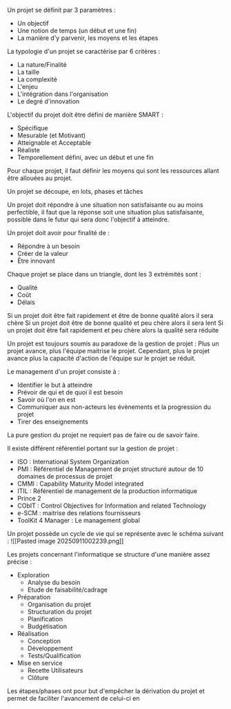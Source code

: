 Un projet se définit par 3 paramètres :
- Un objectif
- Une notion de temps (un début et une fin)
- La manière d'y parvenir, les moyens et les étapes

La typologie d'un projet se caractérise par 6 critères :
- La nature/Finalité
- La taille
- La complexité
- L'enjeu
- L'intégration dans l'organisation
- Le degré d'innovation

L'objectif du projet doit être défini de manière SMART :
- Spécifique
- Mesurable (et Motivant)
- Atteignable et Acceptable
- Réaliste
- Temporellement défini, avec un début et une fin

Pour chaque projet, il faut définir les moyens qui sont les ressources allant être allouées au projet.

Un projet se découpe, en lots, phases et tâches

Un projet doit répondre à une situation non satisfaisante ou au moins perfectible, il faut que la réponse soit une situation plus satisfaisante, possible dans le futur qui sera donc l'objectif à atteindre.

Un projet doit avoir pour finalité de :
- Répondre à un besoin
- Créer de la valeur
- Être innovant

Chaque projet se place dans un triangle, dont les 3 extrémités sont :
- Qualité
- Coût
- Délais

Si un projet doit être fait rapidement et être de bonne qualité alors il sera chère
Si un projet doit être de bonne qualité et peu chère alors il sera lent
Si un projet doit être fait rapidement et peu chère alors la qualité sera réduite

Un projet est toujours soumis au paradoxe de la gestion de projet : Plus un projet avance, plus l'équipe maitrise le projet. Cependant, plus le projet avance plus la capacité d'action de l'équipe sur le projet se réduit.

Le management d'un projet consiste à :
- Identifier le but à atteindre
- Prévoir de qui et de quoi il est besoin
- Savoir où l'on en est
- Communiquer aux non-acteurs les évènements et la progression du projet
- Tirer des enseignements

La pure gestion du projet ne requiert pas de faire ou de savoir faire.

Il existe différent référentiel portant sur la gestion de projet :
- ISO : International System Organization
- PMI : Référentiel de Management de projet structuré autour de 10 domaines de processus de projet
- CMMI : Capability Maturity Model integrated
- ITIL : Référentiel de management de la production informatique
- Prince 2
- CObIT : Control Objectives for Information and related Technology
- e-SCM : maitrise des relations fournisseurs
- ToolKit 4 Manager : Le management global

Un projet possède un cycle de vie qui se représente avec le schéma suivant :
![[Pasted image 20250911002239.png]]

Les projets concernant l'informatique se structure d'une manière assez précise :
- Exploration
	- Analyse du besoin
	- Etude de faisabilité/cadrage
- Préparation
	- Organisation du projet
	- Structuration du projet
	- Planification
	- Budgétisation
- Réalisation
	- Conception
	- Développement
	- Tests/Qualification
- Mise en service
	- Recette Utilisateurs
	- Clôture

Les étapes/phases ont pour but d'empêcher la dérivation du projet et permet de faciliter l'avancement de celui-ci en 
